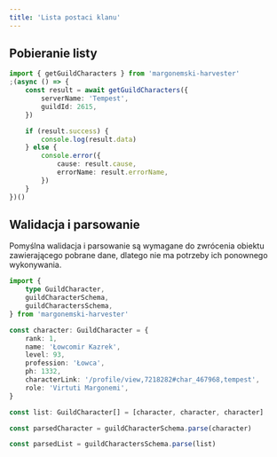 ```yaml
---
title: 'Lista postaci klanu'
---
```


## Pobieranie listy

```ts
import { getGuildCharacters } from 'margonemski-harvester'
;(async () => {
    const result = await getGuildCharacters({
        serverName: 'Tempest',
        guildId: 2615,
    })

    if (result.success) {
        console.log(result.data)
    } else {
        console.error({
            cause: result.cause,
            errorName: result.errorName,
        })
    }
})()
```

## Walidacja i parsowanie

Pomyślna walidacja i parsowanie są wymagane do zwrócenia obiektu zawierającego pobrane dane, dlatego nie ma potrzeby ich ponownego wykonywania.

```ts
import {
    type GuildCharacter,
    guildCharacterSchema,
    guildCharactersSchema,
} from 'margonemski-harvester'

const character: GuildCharacter = {
    rank: 1,
    name: 'Łowcomir Kazrek',
    level: 93,
    profession: 'Łowca',
    ph: 1332,
    characterLink: '/profile/view,7218282#char_467968,tempest',
    role: 'Virtuti Margonemi',
}

const list: GuildCharacter[] = [character, character, character]

const parsedCharacter = guildCharacterSchema.parse(character)

const parsedList = guildCharactersSchema.parse(list)
```
